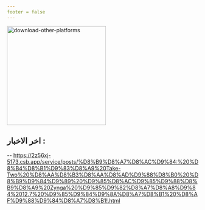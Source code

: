 ```yaml
---
footer = false 
---
```

<img width="260" alt="download-other-platforms" src="https://github.com/adham-ta/docs3/assets/69330652/9ed1a7c3-e753-4118-8400-2ac5b00ae965">

## اخر الاخبار :
-- https://2z56xj-5173.csb.app/service/posts/%D8%B9%D8%A7%D8%AC%D9%84:%20%D8%B4%D8%B1%D9%83%D8%A9%20Take-Two%20%D8%AA%D8%B3%D8%AA%D8%AD%D9%88%D8%B0%20%D8%B9%D9%84%D9%89%20%D9%85%D8%AC%D9%85%D9%88%D8%B9%D8%A9%20Zynga%20%D9%85%D9%82%D8%A7%D8%A8%D9%84%2012.7%20%D9%85%D9%84%D9%8A%D8%A7%D8%B1%20%D8%AF%D9%88%D9%84%D8%A7%D8%B1!.html
